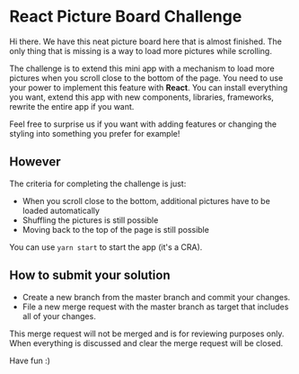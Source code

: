 # React Picture Board Challenge

Hi there. We have this neat picture board here that is almost finished.
The only thing that is missing is a way to load more pictures while scrolling.

The challenge is to extend this mini app with a mechanism to load more pictures when you scroll close to the bottom of the page.
You need to use your power to implement this feature with **React**.
You can install everything you want, extend this app with new components, libraries, frameworks, rewrite the entire app if you want.

Feel free to surprise us if you want with adding features or changing the styling into something you prefer for example!

## However

The criteria for completing the challenge is just:

- When you scroll close to the bottom, additional pictures have to be loaded automatically
- Shuffling the pictures is still possible
- Moving back to the top of the page is still possible

You can use `yarn start` to start the app (it's a CRA).

## How to submit your solution

- Create a new branch from the master branch and commit your changes.
- File a new merge request with the master branch as target that includes all of your changes.

This merge request will not be merged and is for reviewing purposes only.
When everything is discussed and clear the merge request will be closed.

Have fun :)
